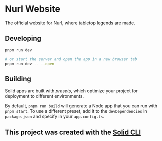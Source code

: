 # Nurl Website

The official website for Nurl, where tabletop legends are made.

## Developing

```bash
pnpm run dev

# or start the server and open the app in a new browser tab
pnpm run dev -- --open
```

## Building

Solid apps are built with _presets_, which optimize your project for deployment to different environments.

By default, `pnpm run build` will generate a Node app that you can run with `pnpm start`. To use a different preset, add it to the `devDependencies` in `package.json` and specify in your `app.config.ts`.

## This project was created with the [Solid CLI](https://solid-cli.netlify.app)
